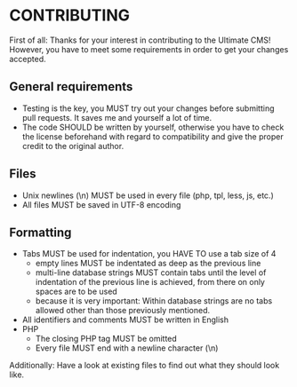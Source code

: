 CONTRIBUTING
============

First of all: Thanks for your interest in contributing to the Ultimate CMS! However, you have to meet some requirements in order to get your changes accepted.

General requirements
--------------------
- Testing is the key, you MUST try out your changes before submitting pull requests. It saves me and yourself a lot of time.
- The code SHOULD be written by yourself, otherwise you have to check the license beforehand with regard to compatibility and give the proper credit to the original author.

Files
-----
- Unix newlines (\n) MUST be used in every file (php, tpl, less, js, etc.)
- All files MUST be saved in UTF-8 encoding

Formatting
----------
- Tabs MUST be used for indentation, you HAVE TO use a tab size of 4
    - empty lines MUST be indentated as deep as the previous line
    - multi-line database strings MUST contain tabs until the level of indentation of the previous line is achieved, 
    from there on only spaces are to be used
    - because it is very important: Within database strings are no tabs allowed other than those previously mentioned.
- All identifiers and comments MUST be written in English
- PHP
    - The closing PHP tag MUST be omitted
    - Every file MUST end with a newline character (\n)

Additionally: Have a look at existing files to find out what they should look like.